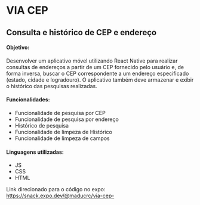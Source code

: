 # VIA CEP 
<html>

## Consulta e histórico de CEP e endereço

#### Objetivo: 
Desenvolver um aplicativo móvel utilizando React Native para realizar
consultas de endereços a partir de um CEP fornecido pelo usuário e, de forma
inversa, buscar o CEP correspondente a um endereço especificado (estado,
cidade e logradouro). O aplicativo também deve armazenar e exibir o histórico
das pesquisas realizadas.

#### Funcionalidades: 
<ul>
<li>Funcionalidade de pesquisa por CEP</li>
<li>Funcionalidade de pesquisa por endereço</li>
<li>Histórico de pesquisa</li>
<li>Funcionalidade de limpeza de Histórico</li>
<li>Funcionalidade de limpeza de campos</li>
</ul>

#### Linguagens utilizadas:
<ul>
<li>JS</li>
<li>CSS</li>
<li>HTML</li>
</ul>

Link direcionado para o código no expo: https://snack.expo.dev/@maducrc/via-cep-
<html>






